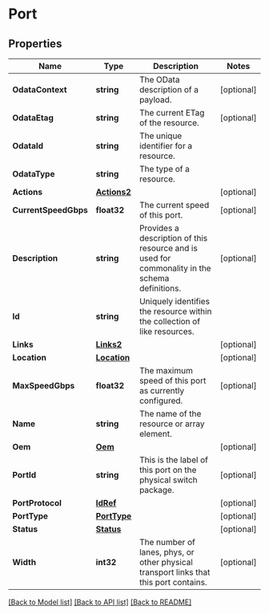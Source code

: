 # Port

## Properties
Name | Type | Description | Notes
------------ | ------------- | ------------- | -------------
**OdataContext** | **string** | The OData description of a payload. | [optional] 
**OdataEtag** | **string** | The current ETag of the resource. | [optional] 
**OdataId** | **string** | The unique identifier for a resource. | 
**OdataType** | **string** | The type of a resource. | 
**Actions** | [**Actions2**](Actions_2.md) |  | [optional] 
**CurrentSpeedGbps** | **float32** | The current speed of this port. | [optional] 
**Description** | **string** | Provides a description of this resource and is used for commonality  in the schema definitions. | [optional] 
**Id** | **string** | Uniquely identifies the resource within the collection of like resources. | 
**Links** | [**Links2**](Links_2.md) |  | [optional] 
**Location** | [**Location**](Location.md) |  | [optional] 
**MaxSpeedGbps** | **float32** | The maximum speed of this port as currently configured. | [optional] 
**Name** | **string** | The name of the resource or array element. | 
**Oem** | [**Oem**](Oem.md) |  | [optional] 
**PortId** | **string** | This is the label of this port on the physical switch package. | [optional] 
**PortProtocol** | [**IdRef**](idRef.md) |  | [optional] 
**PortType** | [**PortType**](PortType.md) |  | [optional] 
**Status** | [**Status**](Status.md) |  | [optional] 
**Width** | **int32** | The number of lanes, phys, or other physical transport links that this port contains. | [optional] 

[[Back to Model list]](../README.md#documentation-for-models) [[Back to API list]](../README.md#documentation-for-api-endpoints) [[Back to README]](../README.md)


